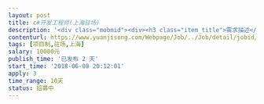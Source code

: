 ```yaml
---                
layout: post       
title: c#开发工程师(上海驻场)           
description: '<div class="mobmid"><div><h3 class="item_title">需求描述</h3><p>1.非常精通c#，项目需要辅助开发插件，时间紧迫，代码熟悉度要高。一天工作时间内会安排好相应的任务，完成了就可以。看自己的速度。</p></div><!--info end--></div>'     
contenturl: https://www.yuanjisong.com/Webpage/Job/../Job/detail/jobid/101549      
tags: [项目制,驻场,上海]            
salary: 10000元          
publish_time: '已发布 2 天'         
start_time: '2018-06-08 20:12:01'           
apply: 3                   
time_range: 10天              
status: 招募中                  
---                 
```

